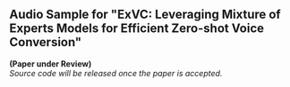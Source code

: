 ## Audio Sample for "ExVC: Leveraging Mixture of Experts Models for Efficient Zero-shot Voice Conversion"
**(Paper under Review)**  
*Source code will be released once the paper is accepted.*
